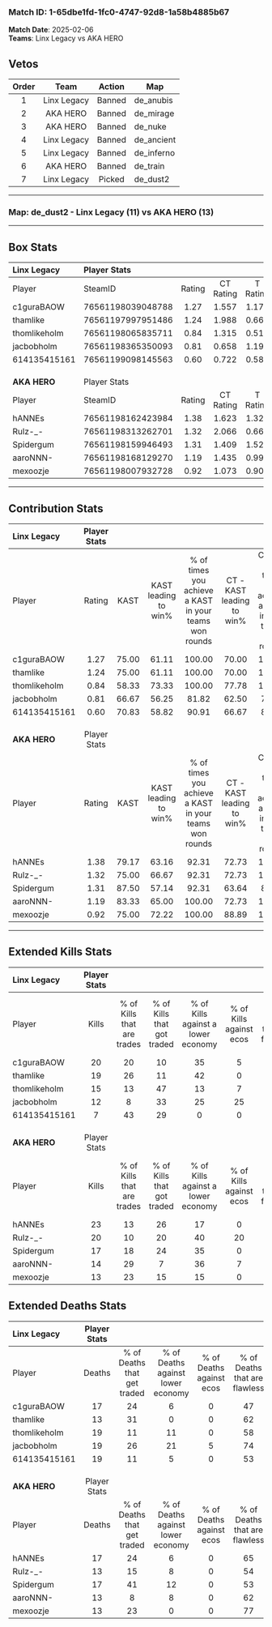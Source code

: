 ### Match ID: 1-65dbe1fd-1fc0-4747-92d8-1a58b4885b67  
**Match Date**: 2025-02-06  
**Teams**: Linx Legacy vs AKA HERO  

## Vetos  

| Order | Team | Action | Map |
| :---: | :--: | :----: | --- |
| 1 | Linx Legacy | Banned | de_anubis |
| 2 | AKA HERO | Banned | de_mirage |
| 3 | AKA HERO | Banned | de_nuke |
| 4 | Linx Legacy | Banned | de_ancient |
| 5 | Linx Legacy | Banned | de_inferno |
| 6 | AKA HERO | Banned | de_train |
| 7 | Linx Legacy | Picked | de_dust2 |

---  

### **Map**: de_dust2 - Linx Legacy (11) vs AKA HERO (13)  
---  

## Box Stats  

| **Linx Legacy** | Player Stats      |        |           |          |       |       |       |         |        |      |     |
| :- | :- | :-: | :-: | :-: | :-: | :-: | :-: | :-: | :-: | :-: | :-: |
| Player          | SteamID           | Rating | CT Rating | T Rating | KAST  |  ADR  | Kills | Assists | Deaths | K/D  | HS% |
| c1guraBAOW      | 76561198039048788 |  1.27  |   1.557   |  1.170   | 75.00 | 87.6  |  20   |   10    |   17   | 1.18 | 55  |
| thamlike        | 76561197997951486 |  1.24  |   1.988   |  0.665   | 75.00 | 70.0  |  19   |    2    |   13   | 1.46 | 42  |
| thomlikeholm    | 76561198065835711 |  0.84  |   1.315   |  0.513   | 58.33 | 68.9  |  15   |    3    |   19   | 0.79 | 60  |
| jacbobholm      | 76561198365350093 |  0.81  |   0.658   |  1.195   | 66.67 | 72.2  |  12   |    6    |   19   | 0.63 | 33  |
| 614135415161    | 76561199098145563 |  0.60  |   0.722   |  0.588   | 70.83 | 49.8  |   7   |    8    |   19   | 0.37 | 71  |
|                 |                   |        |           |          |       |       |       |         |        |      |     |
|                 |                   |        |           |          |       |       |       |         |        |      |     |
|                 |                   |        |           |          |       |       |       |         |        |      |     |
| **AKA HERO**    | Player Stats      |        |           |          |       |       |       |         |        |      |     |
| Player          | SteamID           | Rating | CT Rating | T Rating | KAST  |  ADR  | Kills | Assists | Deaths | K/D  | HS% |
| hANNEs          | 76561198162423984 |  1.38  |   1.623   |  1.321   | 79.17 | 88.9  |  23   |    2    |   17   | 1.35 | 60  |
| Rulz-_-         | 76561198313262701 |  1.32  |   2.066   |  0.666   | 75.00 | 82.8  |  20   |    4    |   13   | 1.54 | 25  |
| Spidergum       | 76561198159946493 |  1.31  |   1.409   |  1.524   | 87.50 | 103.2 |  17   |   10    |   17   | 1.00 | 52  |
| aaroNNN-        | 76561198168129270 |  1.19  |   1.435   |  0.993   | 83.33 | 78.9  |  14   |   13    |   13   | 1.08 | 50  |
| mexoozje        | 76561198007932728 |  0.92  |   1.073   |  0.903   | 75.00 | 38.8  |  13   |    2    |   13   | 1.00 | 46  |
---  

## Contribution Stats  

| **Linx Legacy** | Player Stats |       |                      |                                                        |                           |                                                             |                          |                                                            |
| :- | :-: | :-: | :-: | :-: | :-: | :-: | :-: | :-: |
| Player          |    Rating    | KAST  | KAST leading to win% | % of times you achieve a KAST in your teams won rounds | CT - KAST leading to win% | CT - % of times you achieve a KAST in your teams won rounds | T - KAST leading to win% | T - % of times you achieve a KAST in your teams won rounds |
| c1guraBAOW      |     1.27     | 75.00 |        61.11         |                         100.00                         |           70.00           |                           100.00                            |          50.00           |                           100.00                           |
| thamlike        |     1.24     | 75.00 |        61.11         |                         100.00                         |           70.00           |                           100.00                            |          50.00           |                           100.00                           |
| thomlikeholm    |     0.84     | 58.33 |        73.33         |                         100.00                         |           77.78           |                           100.00                            |          66.67           |                           100.00                           |
| jacbobholm      |     0.81     | 66.67 |        56.25         |                         81.82                          |           62.50           |                            71.43                            |          50.00           |                           100.00                           |
| 614135415161    |     0.60     | 70.83 |        58.82         |                         90.91                          |           66.67           |                            85.71                            |          50.00           |                           100.00                           |
|                 |              |       |                      |                                                        |                           |                                                             |                          |                                                            |
|                 |              |       |                      |                                                        |                           |                                                             |                          |                                                            |
|                 |              |       |                      |                                                        |                           |                                                             |                          |                                                            |
| **AKA HERO**    | Player Stats |       |                      |                                                        |                           |                                                             |                          |                                                            |
| Player          |    Rating    | KAST  | KAST leading to win% | % of times you achieve a KAST in your teams won rounds | CT - KAST leading to win% | CT - % of times you achieve a KAST in your teams won rounds | T - KAST leading to win% | T - % of times you achieve a KAST in your teams won rounds |
| hANNEs          |     1.38     | 79.17 |        63.16         |                         92.31                          |           72.73           |                           100.00                            |          50.00           |                           80.00                            |
| Rulz-_-         |     1.32     | 75.00 |        66.67         |                         92.31                          |           72.73           |                           100.00                            |          57.14           |                           80.00                            |
| Spidergum       |     1.31     | 87.50 |        57.14         |                         92.31                          |           63.64           |                            87.50                            |          50.00           |                           100.00                           |
| aaroNNN-        |     1.19     | 83.33 |        65.00         |                         100.00                         |           72.73           |                           100.00                            |          55.56           |                           100.00                           |
| mexoozje        |     0.92     | 75.00 |        72.22         |                         100.00                         |           88.89           |                           100.00                            |          55.56           |                           100.00                           |
---  

## Extended Kills Stats  

| **Linx Legacy** | Player Stats |                            |                            |                                    |                         |                              |                                 |                                       |                    |           |
| :- | :-: | :-: | :-: | :-: | :-: | :-: | :-: | :-: | :-: | :-: |
| Player          |    Kills     | % of Kills that are trades | % of Kills that got traded | % of Kills against a lower economy | % of Kills against ecos | % of Kills that are flawless | % of Kills that are close duels | % of Kills that are assisted by flash | Pistol Round Kills | AWP Kills |
| c1guraBAOW      |      20      |             20             |             10             |                 35                 |            5            |              65              |                5                |                   0                   |         4          |     0     |
| thamlike        |      19      |             26             |             11             |                 42                 |            0            |              53              |               21                |                   0                   |         3          |     0     |
| thomlikeholm    |      15      |             13             |             47             |                 13                 |            7            |              53              |               13                |                   0                   |         2          |     0     |
| jacbobholm      |      12      |             8              |             33             |                 25                 |           25            |              83              |                0                |                   0                   |         0          |     7     |
| 614135415161    |      7       |             43             |             29             |                 0                  |            0            |              57              |                0                |                   0                   |         1          |     0     |
|                 |              |                            |                            |                                    |                         |                              |                                 |                                       |                    |           |
|                 |              |                            |                            |                                    |                         |                              |                                 |                                       |                    |           |
|                 |              |                            |                            |                                    |                         |                              |                                 |                                       |                    |           |
| **AKA HERO**    | Player Stats |                            |                            |                                    |                         |                              |                                 |                                       |                    |           |
| Player          |    Kills     | % of Kills that are trades | % of Kills that got traded | % of Kills against a lower economy | % of Kills against ecos | % of Kills that are flawless | % of Kills that are close duels | % of Kills that are assisted by flash | Pistol Round Kills | AWP Kills |
| hANNEs          |      23      |             13             |             26             |                 17                 |            0            |              48              |               17                |                  22                   |         3          |     0     |
| Rulz-_-         |      20      |             10             |             20             |                 40                 |           20            |              60              |               25                |                   0                   |         1          |     0     |
| Spidergum       |      17      |             18             |             24             |                 35                 |            0            |              59              |                0                |                  18                   |         0          |     2     |
| aaroNNN-        |      14      |             29             |             7              |                 36                 |            7            |              71              |               14                |                   0                   |         0          |     0     |
| mexoozje        |      13      |             23             |             15             |                 15                 |            0            |              62              |               23                |                   0                   |         2          |     5     |
## Extended Deaths Stats  

| **Linx Legacy** | Player Stats |                             |                                   |                          |                               |                            |                           |               |
| :- | :-: | :-: | :-: | :-: | :-: | :-: | :-: | :-: |
| Player          |    Deaths    | % of Deaths that get traded | % of Deaths against lower economy | % of Deaths against ecos | % of Deaths that are flawless | % of Deaths that are close | % of Deaths while blinded | Deaths to AWP |
| c1guraBAOW      |      17      |             24              |                 6                 |            0             |              47               |             12             |            12             |       1       |
| thamlike        |      13      |             31              |                 0                 |            0             |              62               |             15             |            15             |       1       |
| thomlikeholm    |      19      |             11              |                11                 |            0             |              58               |             16             |             5             |       2       |
| jacbobholm      |      19      |             26              |                21                 |            5             |              74               |             16             |            11             |       3       |
| 614135415161    |      19      |             11              |                 5                 |            0             |              53               |             21             |             5             |       0       |
|                 |              |                             |                                   |                          |                               |                            |                           |               |
|                 |              |                             |                                   |                          |                               |                            |                           |               |
|                 |              |                             |                                   |                          |                               |                            |                           |               |
| **AKA HERO**    | Player Stats |                             |                                   |                          |                               |                            |                           |               |
| Player          |    Deaths    | % of Deaths that get traded | % of Deaths against lower economy | % of Deaths against ecos | % of Deaths that are flawless | % of Deaths that are close | % of Deaths while blinded | Deaths to AWP |
| hANNEs          |      17      |             24              |                 6                 |            0             |              65               |             0              |             0             |       3       |
| Rulz-_-         |      13      |             15              |                 8                 |            0             |              54               |             0              |             0             |       0       |
| Spidergum       |      17      |             41              |                12                 |            0             |              53               |             24             |             0             |       0       |
| aaroNNN-        |      13      |              8              |                 8                 |            0             |              62               |             15             |             0             |       2       |
| mexoozje        |      13      |             23              |                 0                 |            0             |              77               |             8              |             0             |       2       |

